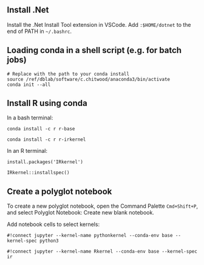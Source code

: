 ## Install .Net
Install the .Net Install Tool extension in VSCode.
Add `:$HOME/dotnet` to the end of PATH in `~/.bashrc`.

## Loading conda in a shell script (e.g. for batch jobs)
```
# Replace with the path to your conda install
source /ref/dblab/software/c.chitwood/anaconda3/bin/activate
conda init --all
```

## Install R using conda
In a bash terminal:
```
conda install -c r r-base
```
```
conda install -c r r-irkernel
```

In an R terminal:
```
install.packages('IRkernel')
```
```
IRkernel::installspec()
```

## Create a polyglot notebook
To create a new polyglot notebook, open the Command Palette `Cmd+Shift+P`, and select Polyglot Notebook: Create new blank notebook.


Add notebook cells to select kernels:
```
#!connect jupyter --kernel-name pythonkernel --conda-env base --kernel-spec python3
```
```
#!connect jupyter --kernel-name Rkernel --conda-env base --kernel-spec ir
```
